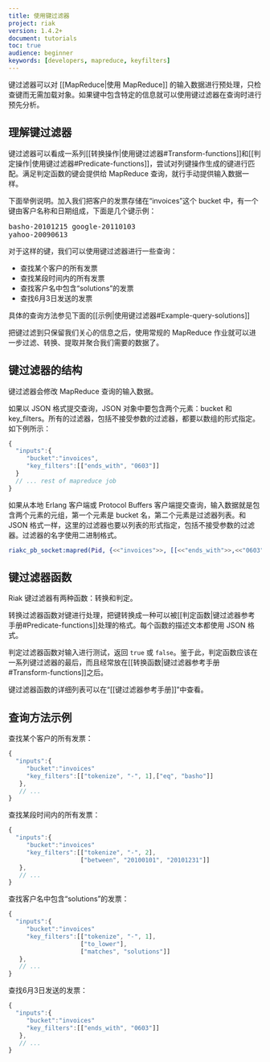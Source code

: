 ```yaml
---
title: 使用键过滤器
project: riak
version: 1.4.2+
document: tutorials
toc: true
audience: beginner
keywords: [developers, mapreduce, keyfilters]
---
```


键过滤器可以对 [[MapReduce|使用 MapReduce]] 的输入数据进行预处理，只检查键而无需加载对象。如果键中包含特定的信息就可以使用键过滤器在查询时进行预先分析。

## 理解键过滤器

键过滤器可以看成一系列[[转换操作|使用键过滤器#Transform-functions]]和[[判定操作|使用键过滤器#Predicate-functions]]，尝试对列键操作生成的键进行匹配。满足判定函数的键会提供给 MapReduce 查询，就行手动提供输入数据一样。

下面举例说明。加入我们把客户的发票存储在“invoices”这个 bucket 中，有一个键由客户名称和日期组成，下面是几个键示例：

<notextile><pre>basho-20101215
google-20110103
yahoo-20090613</pre></notextile>

对于这样的键，我们可以使用键过滤器进行一些查询：

* 查找某个客户的所有发票
* 查找某段时间内的所有发票
* 查找客户名中包含“solutions”的发票
* 查找6月3日发送的发票

具体的查询方法参见下面的[[示例|使用键过滤器#Example-query-solutions]]

把键过滤到只保留我们关心的信息之后，使用常规的 MapReduce 作业就可以进一步过滤、转换、提取并聚合我们需要的数据了。

## 键过滤器的结构

键过滤器会修改 MapReduce 查询的输入数据。

如果以 JSON 格式提交查询，JSON 对象中要包含两个元素：bucket 和 key_filters。所有的过滤器，包括不接受参数的过滤器，都要以数组的形式指定。如下例所示：

```javascript
{
  "inputs":{
     "bucket":"invoices",
     "key_filters":[["ends_with", "0603"]]
  }
  // ... rest of mapreduce job
}
```

如果从本地 Erlang 客户端或 Protocol Buffers 客户端提交查询，输入数据就是包含两个元素的元组，第一个元素是 bucket 名，第二个元素是过滤器列表。和 JSON 格式一样，这里的过滤器也要以列表的形式指定，包括不接受参数的过滤器。过滤器的名字使用二进制格式。

```erlang
riakc_pb_socket:mapred(Pid, {<<"invoices">>, [[<<"ends_with">>,<<"0603">>]]}, Query).
```

## 键过滤器函数

Riak 键过滤器有两种函数：转换和判定。

转换过滤器函数对键进行处理，把键转换成一种可以被[[判定函数|键过滤器参考手册#Predicate-functions]]处理的格式。每个函数的描述文本都使用 JSON 格式。

判定过滤器函数对输入进行测试，返回 `true` 或 `false`。鉴于此，判定函数应该在一系列键过滤器的最后，而且经常放在[[转换函数|键过滤器参考手册#Transform-functions]]之后。

键过滤器函数的详细列表可以在“[[键过滤器参考手册]]”中查看。

<a id="Example-query-solutions"></a>
## 查询方法示例

查找某个客户的所有发票：

```javascript
{
  "inputs":{
     "bucket":"invoices"
     "key_filters":[["tokenize", "-", 1],["eq", "basho"]]
   },
   // ...
}
```

查找某段时间内的所有发票：

```javascript
{
  "inputs":{
     "bucket":"invoices"
     "key_filters":[["tokenize", "-", 2],
                    ["between", "20100101", "20101231"]]
   },
   // ...
}
```

查找客户名中包含“solutions”的发票：

```javascript
{
  "inputs":{
     "bucket":"invoices"
     "key_filters":[["tokenize", "-", 1],
                    ["to_lower"],
                    ["matches", "solutions"]]
   },
   // ...
}
```

查找6月3日发送的发票：

```javascript
{
  "inputs":{
     "bucket":"invoices"
     "key_filters":[["ends_with", "0603"]]
   },
   // ...
}
```
